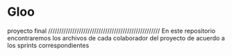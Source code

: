 # Gloo
proyecto final
///////////////////////////////////////////////////
En este repositorio encontraremos los archivos de cada colaborador del proyecto de acuerdo a los sprints correspondientes 
